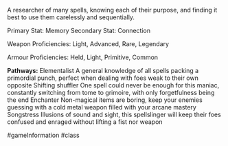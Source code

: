 A researcher of many spells, knowing each of their purpose, and finding it best to use them carelessly and sequentially.

Primary Stat: Memory
Secondary Stat: Connection

Weapon Proficiencies: Light, Advanced, Rare, Legendary

Armour Proficiencies: Held, Light, Primitive, Common

**Pathways:**
Elementalist
	A general knowledge of all spells packing a primordial punch, perfect when dealing with foes weak to their own opposite
Shifting shuffler
	One spell could never be enough for this maniac, constantly switching from tome to grimoire, with only forgetfulness being the end
Enchanter
	Non-magical items are boring, keep your enemies guessing with a cold metal weapon filled with your arcane mastery
Songstress
	Illusions of sound and sight, this spellslinger will keep their foes confused and enraged without lifting a fist nor weapon

#gameInformation #class